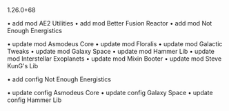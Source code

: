 1.26.0+68

• add mod AE2 Utilities
• add mod Better Fusion Reactor
• add mod Not Enough Energistics

• update mod Asmodeus Core
• update mod Floralis
• update mod Galactic Tweaks
• update mod Galaxy Space
• update mod Hammer Lib
• update mod Interstellar Exoplanets
• update mod Mixin Booter
• update mod Steve KunG's Lib

• add config Not Enough Energistics

• update config Asmodeus Core
• update config Galaxy Space
• update config Hammer Lib
